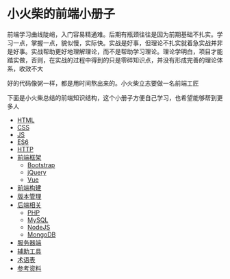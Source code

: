 

# 小火柴的前端小册子

前端学习曲线陡峭，入门容易精通难。后期有瓶颈往往是因为前期基础不扎实。学习一点，掌握一点，貌似慢，实际快。实战是好事，但理论不扎实就着急实战并非是好事。实战帮助更好地理解理论，而不是帮助学习理论。理论学明白，项目才能踏实做，否则，在实战的过程中得到的只是零碎知识点，并没有形成完善的理论体系，收效不大


好的代码像粥一样，都是用时间熬出来的。小火柴立志要做一名前端工匠

下面是小火柴总结的前端知识结构，这个小册子方便自己学习，也希望能够帮到更多人


* [HTML](HTML.md)
* [CSS](CSS.md)
* [JS](JS.md)
* [ES6](ES6.md)
* [HTTP](HTTP.md)
* [前端框架](FELib.md)
    * [Bootstrap](bs.md)
    * [jQuery](jq.md)
    * [Vue](vue.md)
* [前端构建](build.md)
* [版本管理](version.md)
* [后端相关](BELib.md)
    * [PHP](php.md)
    * [MySQL](mysql.md)
    * [NodeJS](node.md)
    * [MongoDB](mongo.md)
* [服务器端](server.md)
* [辅助工具](helper.md)
* [术语表](Glossary.md)
* [参考资料](Resources.md)

